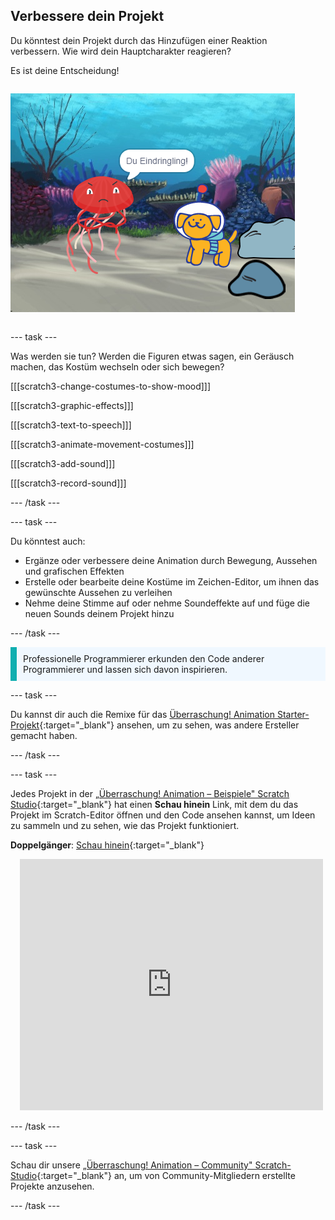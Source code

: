## Verbessere dein Projekt

<div style="display: flex; flex-wrap: wrap">
<div style="flex-basis: 200px; flex-grow: 1; margin-right: 15px;">
Du könntest dein Projekt durch das Hinzufügen einer Reaktion verbessern. Wie wird dein Hauptcharakter reagieren? 

Es ist deine Entscheidung!
</div>
<div>

![Das „Unbefugtes Betreten“-Projekt zeigt die Reaktion auf die Überraschung.](images/tresspass.png)

</div>
</div>

--- task ---

Was werden sie tun? Werden die Figuren etwas sagen, ein Geräusch machen, das Kostüm wechseln oder sich bewegen?

[[[scratch3-change-costumes-to-show-mood]]]

[[[scratch3-graphic-effects]]]

[[[scratch3-text-to-speech]]]

[[[scratch3-animate-movement-costumes]]]

[[[scratch3-add-sound]]]

[[[scratch3-record-sound]]]

--- /task ---

--- task ---

Du könntest auch:
+ Ergänze oder verbessere deine Animation durch Bewegung, Aussehen und grafischen Effekten
+ Erstelle oder bearbeite deine Kostüme im Zeichen-Editor, um ihnen das gewünschte Aussehen zu verleihen
+ Nehme deine Stimme auf oder nehme Soundeffekte auf und füge die neuen Sounds deinem Projekt hinzu

--- /task ---

<p style="border-left: solid; border-width:10px; border-color: #0faeb0; background-color: aliceblue; padding: 10px;">
Professionelle Programmierer erkunden den Code anderer Programmierer und lassen sich davon inspirieren. 
</p>

--- task ---

Du kannst dir auch die Remixe für das [Überraschung! Animation Starter-Projekt](https://scratch.mit.edu/projects/582222532/remixes){:target="_blank"} ansehen, um zu sehen, was andere Ersteller gemacht haben.

--- /task ---

--- task ---

Jedes Projekt in der [„Überraschung! Animation – Beispiele" Scratch Studio](https://scratch.mit.edu/studios/29075822){:target="_blank"} hat einen **Schau hinein** Link, mit dem du das Projekt im Scratch-Editor öffnen und den Code ansehen kannst, um Ideen zu sammeln und zu sehen, wie das Projekt funktioniert.

**Doppelgänger**: [Schau hinein](https://scratch.mit.edu/projects/1207326481/editor){:target="_blank"}
<div class="scratch-preview" style="margin-left: 15px;">
  <iframe allowtransparency="true" width="485" height="402" src="https://scratch.mit.edu/projects/embed/1207326481/?autostart=false" frameborder="0"></iframe>
</div>

--- /task ---

--- task ---

Schau dir unsere [„Überraschung! Animation – Community" Scratch-Studio](https://scratch.mit.edu/studios/29079784){:target="_blank"} an, um von Community-Mitgliedern erstellte Projekte anzusehen.

--- /task ---

